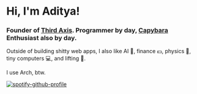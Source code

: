 # Hi, I'm Aditya!

### Founder of [Third Axis](https://thirdaxis.org). Programmer by day, [Capybara](https://www.youtube.com/watch?v=s9oQRKsROF8) Enthusiast also by day.

Outside of building shitty web apps, I also like AI 🤖, finance 💵, physics 🌌, tiny computers 💻, and lifting 💪.

I use Arch, btw.

[![spotify-github-profile](https://spotify-github-profile.vercel.app/api/view?uid=6okhc7k2b12qos6w9hdika7m3&cover_image=true&theme=novatorem&show_offline=false&background_color=121212&interchange=false&bar_color=53b14f&bar_color_cover=false)](https://github.com/kittinan/spotify-github-profile)
